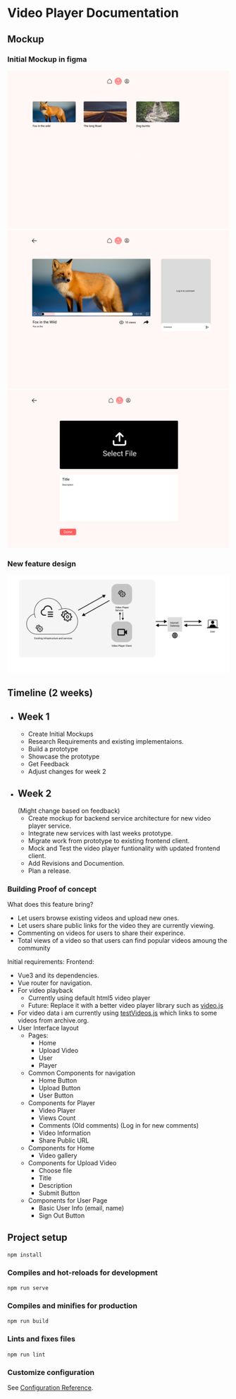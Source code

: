 # Video Player Documentation

## Mockup

### Initial Mockup in figma
![alt text](/doc/figmascreenshots/videohome.png)
![alt text](/doc/figmascreenshots/videoplayer.png)
![alt text](/doc/figmascreenshots/uploadvideo.png)

### New feature design
![alt text](/doc/design.png)

## Timeline (2 weeks)
- ## Week 1
  - Create Initial Mockups
  - Research Requirements and existing implementaions.
  - Build a prototype
  - Showcase the prototype
  - Get Feedback
  - Adjust changes for week 2
- ## Week 2 
  (Might change based on feedback)
  - Create mockup for backend service architecture for new video player service.
  - Integrate new services with last weeks prototype.
  - Migrate work from prototype to existing frontend client.
  - Mock and Test the video player funtionality with updated frontend client.
  - Add Revisions and Documention.
  - Plan a release.

### Building Proof of concept 
What does this feature bring?
- Let users browse existing videos and upload new ones.
- Let users share public links for the video they are currently viewing.
- Commenting on videos for users to share their experince.
- Total views of a video so that users can find popular videos amoung the community

Initial requirements:
Frontend:
- Vue3 and its dependencies.
- Vue router for navigation.
- For video playback 
  - Currently using default html5 video player
  - Future: Replace it with a better video player library such as [video.js](https://github.com/videojs/video.js)
- For video data i am currently using [testVideos.js](/src/testVideos.js) which links to some videos from archive.org.
- User Interface layout
  - Pages: 
    - Home
    - Upload Video
    - User
    - Player
  - Common Components for navigation
    - Home Button
    - Upload Button
    - User Button
  - Components for Player 
    - Video Player
    - Views Count
    - Comments (Old comments) (Log in for new comments)
    - Video Information
    - Share Public URL
   - Components for Home
     - Video gallery
   - Components for Upload Video
     - Choose file
     - Title
     - Description
     - Submit Button
   - Components for User Page
     - Basic User Info (email, name)
     - Sign Out Button


## Project setup
```
npm install
```

### Compiles and hot-reloads for development
```
npm run serve
```

### Compiles and minifies for production
```
npm run build
```

### Lints and fixes files
```
npm run lint
```

### Customize configuration
See [Configuration Reference](https://cli.vuejs.org/config/).
